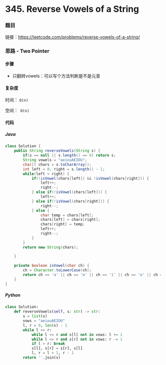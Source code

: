

# 345. Reverse Vowels of a String

### 题目

链接：https://leetcode.com/problems/reverse-vowels-of-a-string/



### 思路 - Two Pointer

#### 步骤

- 只翻转vowels：可以写个方法判断是不是元音



#### 复杂度

时间： `O(n)`

空间：` O(n)`

#### 代码

##### Java

```java
class Solution {
    public String reverseVowels(String s) {
        if(s == null || s.length() == 0) return s;
        String vowels = "aeiouAEIOU";
        char[] chars = s.toCharArray();
        int left = 0, right = s.length() - 1;
        while(left < right) {
            if(!isVowel(chars[left]) && !isVowel(chars[right])) {
                left++;
                right--;
            } else if(!isVowel(chars[left])) {
                left++;
            } else if(!isVowel(chars[right])) {
                right--;
            } else {
                char temp = chars[left];
                chars[left] = chars[right];
                chars[right] = temp;
                left++;
                right--;
            }
        }
        return new String(chars);
        
    }
    
    private boolean isVowel(char ch) {
        ch = Character.toLowerCase(ch);
        return ch == 'a' || ch == 'e' || ch == 'i' || ch == 'o' || ch == 'u';
    }
}
```



##### Python

```python
class Solution:
    def reverseVowels(self, s: str) -> str:
        s = list(s)
        vows = "aeiouAEIOU"
        l, r = 0, len(s) - 1
        while l <= r:
            while l <= r and s[l] not in vows: l += 1
            while l <= r and s[r] not in vows: r -= 1
            if l > r: break
            s[l], s[r] = s[r], s[l]
            l, r = l + 1, r - 1
        return ''.join(s)
```
